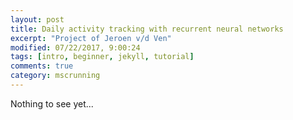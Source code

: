 ```yaml
---
layout: post
title: Daily activity tracking with recurrent neural networks 
excerpt: "Project of Jeroen v/d Ven"
modified: 07/22/2017, 9:00:24
tags: [intro, beginner, jekyll, tutorial]
comments: true
category: mscrunning
---
```


Nothing to see yet...
